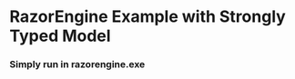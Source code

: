 RazorEngine Example with Strongly Typed Model
=============================================

### Simply run in <b>razorengine.exe</b>